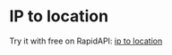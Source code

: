 # IP to location

Try it with free on RapidAPI: [ip to location](https://rapidapi.com/sk-global-sk-global-default/api/ip-to-location1)
